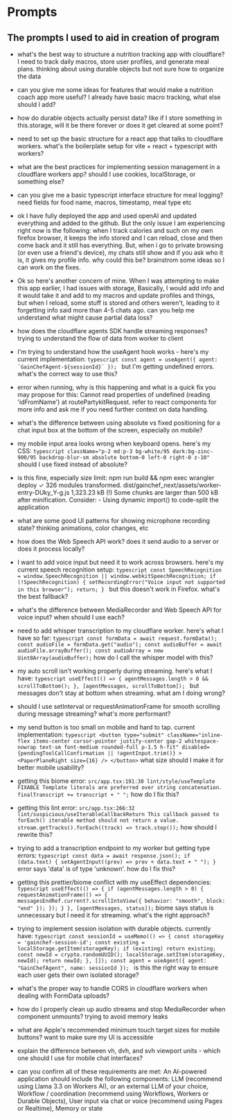 # Prompts

## The prompts I used to aid in creation of program

- what's the best way to structure a nutrition tracking app with cloudflare? I need to track daily macros, store user profiles, and generate meal plans. thinking about using durable objects but not sure how to organize the data

- can you give me some ideas for features that would make a nutrition coach app more useful? I already have basic macro tracking, what else should I add?

- how do durable objects actually persist data? like if I store something in this.storage, will it be there forever or does it get cleared at some point?

- need to set up the basic structure for a react app that talks to cloudflare workers. what's the boilerplate setup for vite + react + typescript with workers?

- what are the best practices for implementing session management in a cloudflare workers app? should I use cookies, localStorage, or something else?

- can you give me a basic typescript interface structure for meal logging? need fields for food name, macros, timestamp, meal type etc

- ok I have fully deployed the app and used openAI and updated everything and added to the github. But the only issue I am experiencing right now is the following: when I track calories and such on my own firefox browser, it keeps the info stored and I can reload, close and then come back and it still has everything. But, when i go to private browsing (or even use a friend's device), my chats still show and if you ask who it is, it gives my profile info. why could this be? brainstrom some ideas so I can work on the fixes.

- Ok so here's another concern of mine. When I was attempting to make this app earlier, I had issues with storage, Basically, I would add info and it would take it and add to my macros and update profiles and things, but when I reload, some stuff is stored and others weren't, leading to it forgetting info said more than 4-5 chats ago. can you help me understand what might cause partial data loss?

- how does the cloudflare agents SDK handle streaming responses? trying to understand the flow of data from worker to client

- I'm trying to understand how the useAgent hook works - here's my current implementation: ```typescript const agent = useAgent({ agent: `GainChefAgent-${sessionId}` }); ``` but I'm getting undefined errors. what's the correct way to use this?

- error when running, why is this happening and what is a quick fix you may propose for this: Cannot read properties of undefined (reading 'idFromName') at routePartykitRequest. refer to react components for more info and ask me if you need further context on data handling.

- what's the difference between using absolute vs fixed positioning for a chat input box at the bottom of the screen, especially on mobile?

- my mobile input area looks wrong when keyboard opens. here's my CSS: ```typescript className="p-2 md:p-3 bg-white/95 dark:bg-zinc-900/95 backdrop-blur-sm absolute bottom-0 left-0 right-0 z-10"``` should I use fixed instead of absolute?

- is this fine, especially size limit: npm run build && npm exec wrangler deploy ✓ 326 modules transformed. dist/gainchef_next/assets/worker-entry-DUky_Y-g.js 1,323.23 kB (!) Some chunks are larger than 500 kB after minification. Consider: - Using dynamic import() to code-split the application

- what are some good UI patterns for showing microphone recording state? thinking animations, color changes, etc

- how does the Web Speech API work? does it send audio to a server or does it process locally?

- I want to add voice input but need it to work across browsers. here's my current speech recognition setup: ```typescript const SpeechRecognition = window.SpeechRecognition || window.webkitSpeechRecognition; if (!SpeechRecognition) { setRecordingError("Voice input not supported in this browser"); return; } ``` but this doesn't work in Firefox. what's the best fallback?

- what's the difference between MediaRecorder and Web Speech API for voice input? when should I use each?

- need to add whisper transcription to my cloudflare worker. here's what I have so far: ```typescript const formData = await request.formData(); const audioFile = formData.get("audio"); const audioBuffer = await audioFile.arrayBuffer(); const audioArray = new Uint8Array(audioBuffer);``` how do I call the whisper model with this?

- my auto scroll isn't working properly during streaming. here's what I have: ```typescript useEffect(() => { agentMessages.length > 0 && scrollToBottom(); }, [agentMessages, scrollToBottom]); ``` but messages don't stay at bottom when streaming. what am I doing wrong?

- should I use setInterval or requestAnimationFrame for smooth scrolling during message streaming? what's more performant?

- my send button is too small on mobile and hard to tap. current implementation: ```typescript <button type="submit" className="inline-flex items-center cursor-pointer justify-center gap-2 whitespace-nowrap text-sm font-medium rounded-full p-1.5 h-fit" disabled={pendingToolCallConfirmation || !agentInput.trim()} > <PaperPlaneRight size={16} /> </button>``` what size should I make it for better mobile usability?

- getting this biome error: ```src/app.tsx:191:30 lint/style/useTemplate FIXABLE Template literals are preferred over string concatenation. finalTranscript += transcript + " ";``` how do I fix this?

- getting this lint error: ```src/app.tsx:266:32 lint/suspicious/useIterableCallbackReturn This callback passed to forEach() iterable method should not return a value. stream.getTracks().forEach((track) => track.stop());``` how should I rewrite this?

- trying to add a transcription endpoint to my worker but getting type errors: ```typescript const data = await response.json(); if (data.text) { setAgentInput((prev) => prev + data.text + " "); }``` error says 'data' is of type 'unknown'. how do I fix this?

- getting this prettier/biome conflict with my useEffect dependencies: ```typescript useEffect(() => { if (agentMessages.length > 0) { requestAnimationFrame(() => { messagesEndRef.current?.scrollIntoView({ behavior: "smooth", block: "end" }); }); } }, [agentMessages, status]);``` biome says status is unnecessary but I need it for streaming. what's the right approach?

- trying to implement session isolation with durable objects. currently have: ```typescript const sessionId = useMemo(() => { const storageKey = 'gainchef-session-id'; const existing = localStorage.getItem(storageKey); if (existing) return existing; const newId = crypto.randomUUID(); localStorage.setItem(storageKey, newId); return newId; }, []); const agent = useAgent({ agent: "GainChefAgent", name: sessionId }); ``` is this the right way to ensure each user gets their own isolated storage?

- what's the proper way to handle CORS in cloudflare workers when dealing with FormData uploads?

- how do I properly clean up audio streams and stop MediaRecorder when component unmounts? trying to avoid memory leaks

- what are Apple's recommended minimum touch target sizes for mobile buttons? want to make sure my UI is accessible

- explain the difference between vh, dvh, and svh viewport units - which one should I use for mobile chat interfaces?

- can you confirm all of these requirements are met: An AI-powered application should include the following components: LLM (recommend using Llama 3.3 on Workers AI), or an external LLM of your choice, Workflow / coordination (recommend using Workflows, Workers or Durable Objects), User input via chat or voice (recommend using Pages or Realtime), Memory or state
